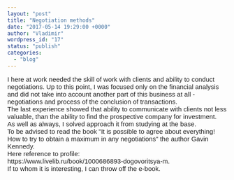 ```yaml
---
layout: "post"
title: "Negotiation methods"
date: "2017-05-14 19:29:00 +0000"
author: "Vladimir"
wordpress_id: "17"
status: "publish"
categories:
  - "blog"
---
```


<!-- Original WordPress Content (processed for shortcodes and media links) -->
<div dir="ltr" style="text-align: left;">
<span style="color: #222222; font-family: &quot;diaria light pro&quot; , sans-serif;"><span style="font-size: 15px; white-space: pre-wrap;">I here at work needed the skill of work with clients and ability to conduct negotiations. Up to this point, I was focused only on the financial analysis and did not take into account another part of this business at all - negotiations and process of the conclusion of transactions.
The last experience showed that ability to communicate with clients not less valuable, than the ability to find the prospective company for investment.
As well as always, I solved approach it from studying at the base.
To be advised to read the book "It is possible to agree about everything! How to try to obtain a maximum in any negotiations" the author Gavin Kennedy.
Here reference to profile:
https://www.livelib.ru/book/1000686893-dogovoritsya-m.
If to whom it is interesting, I can throw off the e-book.</span></span></div>